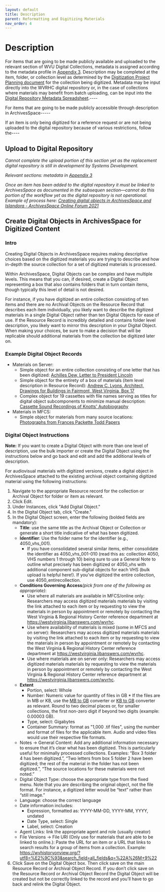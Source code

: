 ```yaml
---
layout: default
title: Description
parent: Reformatting and Digitizing Materials
nav_order: 4
---
```


# Description

For items that are going to be made publicly available and uploaded to the relevant section of WVU Digital Collections, metadata is assigned according to the metadata profile in [Appendix 3](https://elizajames.github.io/digital-preservation-documentation/docs/Appendices/appendix3/). Description may be completed at the item, folder, or collection level as determined by the [Digitization Project Planning document](https://elizajames.github.io/digital-preservation-documentation/assets/files/DigitizationPlanningForm.docx) for the collection being digitized. Metadata may be input directly into the WVRHC digital repository or, in the case of collections where materials may benefit from batch uploading, can be input into the [Digital Repository Metadata Spreadsheet](https://elizajames.github.io/digital-preservation-documentation/assets/files/Digital_Repository_Metadata_Template.xlsx).----

For items that are going to be made publicly accessible through description in ArchivesSpace----- 

If an item is only being digitized for a reference request or are not being uploaded to the digital repository because of various restrictions, follow the----

## Upload to Digital Repository

_Cannot complete the upload portion of this section yet as the replacement digital repository is still in development by Systems Development._ 

_Relevant sections: metadata in [Appendix 3](https://elizajames.github.io/digital-preservation-documentation/docs/Appendices/appendix3/)_ 

_Once an item has been added to the digital repository it must be linked to ArchivesSpace as documented in the subsequen section—cannot do this portion of the workflow yet as the digital repository is not operational. Example of process here:  [Creating digital objects in ArchivesSpace and Islandora - ArchivesSpace Online Forum 2021](https://www.youtube.com/watch?v=1eX3ryz6TxU&t=2s)_

## Create Digital Objects in ArchivesSpace for Digitized Content

### Intro 

Creating Digital Objects in ArchivesSpace requires making descriptive choices based on the digitized materials you are trying to describe and how in-depth the source collection for a set of digitized materials is processed. 

Within ArchivesSpace, Digital Objects can be complex and have multiple levels. This means that you can, if desired, create a Digital Object representing a box that also contains folders that in turn contain items, though typically this level of detail is not desired. 

For instance, if you have digitized an entire collection consisting of ten items and there are no Archival Objects on the Resource Record that describes each item individually, you likely want to describe the digitized materials in a single Digital Object rather than ten Digital Objects for ease of use. If the Resource Record is incredibly detailed and contains folder level description, you likely want to mirror this description in your Digital Object. When making your choices, be sure to make a decision that will be replicable should additional materials from the collection be digitized later on. 

### Example Digital Object Records 

- Materials on Server: 
   - Simple object for an entire collection consisting of one letter that has been digitized: [Achilles Dew, Letter to President Lincoln](https://archives.lib.wvu.edu/repositories/2/digital_objects/2188)
   - Simple object for the entirety of a box of materials (item level description in Resource Record): [Andrew C. Lyons, Architect, Drawings for Buildings in Fairmont, West Virginia, Box 17](https://archives.lib.wvu.edu/repositories/2/digital_objects/2410)
   - Complex object for 19 cassettes with file names serving as titles for digital object subcomponents to minimize manual description: [Cassette Sound Recordings of Knotts' Autobiography](https://archives.lib.wvu.edu/repositories/2/digital_objects/2643)
- Materials in MFCS: 
   - Simple object for materials from many source locations: [Photographs from Frances Packette Todd Papers](https://archives.lib.wvu.edu/repositories/2/digital_objects/227)

### Digital Object Instructions

__Note:__ If you want to create a Digital Object with more than one level of description, use the bulk importer or create the Digital Object using the instructions below and go back and edit and add the additional levels of description.

For audiovisual materials with digitized versions, create a digital object in ArchivesSpace attached to the existing archival object containing digitized material using the following instructions: 

1. Navigate to the appropriate Resource record for the collection or Archival Object for folder or item as relevant. 
2. Click Edit.  
3. Under Instances, click "Add Digital Object." 
4. In the Digital Object tab, click "Create."  
5. In the Digital Object screen, enter the following (bolded fields are mandatory):  
    * __Title__: use the same title as the Archival Object or Collection or generate a short title indicative of what has been digitized.
    * __Identifier__: Use the folder name for the identifier (e.g., 4050_vhs_001).  
      * If you have consolidated several similar items, either consolidate the identifier as 4050_vhs_001-010 (read this as: collection 4050, VHS numbers 1 through 10) being sure to use a General Note to outline what precisely has been digitized or 4050_vhs with additional component sub-digital objects for each VHS (bulk upload is helpful here!). If you’ve digitized the entire collection, use 4050_entirecollection.
    * __Conditions Governing Access__*(pick from one of the following as appropriate)*:
      * Use where all materials are available in MFCS/online only: Researchers may access digitized materials materials by visiting the link attached to each item or by requesting to view the materials in person by appointment or remotely by contacting the West Virginia & Regional History Center reference department at https://westvirginia.libanswers.com/wvrhc.
      * Use where availability of materials is mixed (some in MFCS and on server): Researchers may access digitized materials materials by visiting the link attached to each item or by requesting to view the materials in person by appointment or remotely by contacting the West Virginia & Regional History Center reference department at https://westvirginia.libanswers.com/wvrhc.
      * Use where materials are on server only: Researchers may access digitized materials materials by requesting to view the materials in person by appointment or remotely by contacting the West Virginia & Regional History Center reference department at https://westvirginia.libanswers.com/wvrhc.
    * __Extent__
        * Portion, select: Whole 
        * Number: Numeric value for quantity of files in GB
              * If the files are in MB or KB, use the [MB to GB](https://www.unitconverters.net/data-storage/mb-to-gb.htm) converter or [KB to GB](https://www.unitconverters.net/data-storage/kb-to-gb.htm) converter as relevant. Round to two decimal places or, for smaller collections, the first non-zero digit if beyond two digits (example: 0.00003 GB).  
        * Type, select: Gigabytes 
        * Container Summary: format as "1,000 .tif files", using the number and format of files for the applicable item. Audio and video files would use their respective file formats.
    * Notes -> General Content: Add any additional information necessary to ensure that it’s clear what has been digitized. This is particularly useful for minimally processed collections. Examples: “Box 3 folder 4 has been digitized.”, “Two letters from box 5 folder 2 have been digitized; the rest of the material in the folder has not been digitized.”, “The source locations for these materials were not noted.” 
    * Digital Object Type: choose the appropriate type from the fixed menu. Note that you are describing the original object, not the file format. For instance, a digitized letter would be “text” rather than “still image.”
    * Language: choose the correct language 
    * Date information includes:  
        * Expression, formatted as: YYYY-MM-DD, YYYY-MM, YYYY, undated 
        * Date Type, select: Single 
        * Label, select: Creation 
    * Agent Links: link the appropriate agent and role (usually creator) 
    * File Versions -> File URI (Only use for materials that are able to be linked to online.): Paste the URL for an item or a URL that links to search results for a group of items from a collection. Example: https://wvhistoryonview.org/?utf8=%E2%9C%93&search_field=all_fields&q=%22A%26M+9%22
6. Click Save on the Digital Object box. Then click save on the main Resource Record or Archival Object Record. If you don’t click save on the Resource Record or Archival Object Record the Digital Object will be created but not be correctly linked to the record and you’ll have to go back and relink the Digital Object.
